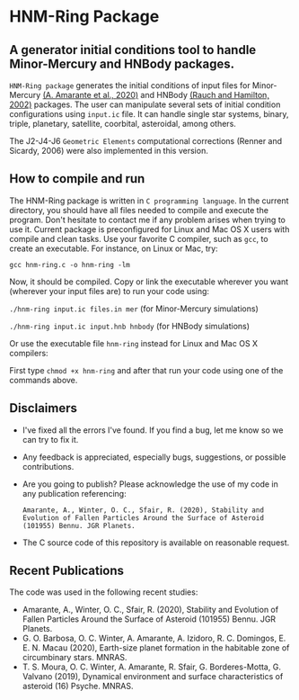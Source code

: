 HNM-Ring Package
===============================
A generator initial conditions tool to handle Minor-Mercury and HNBody packages.
---------------------------------

``HNM-Ring package`` generates the initial conditions of input files for Minor-Mercury [(A. Amarante et al., 2020)](https://github.com/a-amarante/minor-mercury) and HNBody [(Rauch and Hamilton, 2002)](http://janus.astro.umd.edu/HNBody) packages. The user can manipulate several sets of initial condition configurations using ``input.ic`` file. It can handle single star systems, binary, triple, planetary, satellite, coorbital, asteroidal, among others.

The J2-J4-J6 ``Geometric Elements`` computational corrections (Renner and Sicardy, 2006) were also implemented in this version.

How to compile and run
----------------------

The HNM-Ring package is written in ``C programming language``. In the current directory, you should have all files needed to compile and execute the program. Don't hesitate to contact me if any problem arises when trying to use it.
Current package is preconfigured for Linux and Mac OS X users with compile and clean tasks. Use your favorite C compiler, such as ``gcc``, to create an executable. For instance, on Linux or Mac, try:

   ``gcc hnm-ring.c -o hnm-ring -lm``

Now, it should be compiled.  Copy or link the executable wherever you want (wherever your input files are) to run your code using:

   ``./hnm-ring input.ic files.in mer`` (for Minor-Mercury simulations)

   ``./hnm-ring input.ic input.hnb hnbody`` (for HNBody simulations)

Or use the executable file ``hnm-ring`` instead for Linux and Mac OS X compilers:

   First type ``chmod +x hnm-ring`` and after that run your code using one of the commands above.

Disclaimers
------------

* I've fixed all the errors I've found.  If you find a bug, let me know so we can try to fix it.
* Any feedback is appreciated, especially bugs, suggestions, or possible contributions.
* Are you going to publish? Please acknowledge the use of my code in any publication referencing:

   ``Amarante, A., Winter, O. C., Sfair, R. (2020), Stability and Evolution of Fallen Particles Around the Surface of Asteroid (101955) Bennu. JGR Planets.``

* The C source code of this repository is available on reasonable request.

Recent Publications
-------------------

The code was used in the following recent studies:

* Amarante, A., Winter, O. C., Sfair, R. (2020), Stability and Evolution of Fallen Particles Around the Surface of Asteroid (101955) Bennu. JGR Planets.
* G. O. Barbosa, O. C. Winter, A. Amarante, A. Izidoro, R. C. Domingos, E. E. N. Macau (2020), Earth-size planet formation in the habitable zone of circumbinary stars. MNRAS.
* T. S. Moura, O. C. Winter, A. Amarante, R. Sfair, G. Borderes-Motta, G. Valvano (2019), Dynamical environment and surface characteristics of asteroid (16) Psyche. MNRAS.
